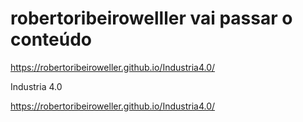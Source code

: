 # robertoribeirowelller vai passar o conteúdo 
https://robertoribeiroweller.github.io/Industria4.0/


Industria 4.0

https://robertoribeiroweller.github.io/Industria4.0/
